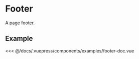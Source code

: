 # Footer

A page footer.

## Example

<Demo componentName="examples-footer-doc" />

<SourceCode>
<<< @/docs/.vuepress/components/examples/footer-doc.vue
</SourceCode>
